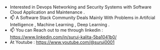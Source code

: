- Interested in Devops Networking and Security Systems with Software Cloud Application and Maintenance .
- 📫 A Software Stack Community Deals Mainly With Problems in Artifcial Intelligence , Machine Learning , Deep Learning . 
- 📫 You can Reach out to me through linkedin :  https://www.linkedin.com/in/suruj-kalita-5ba1041b0/
- At Youtube : https://www.youtube.com/@suruj0001



